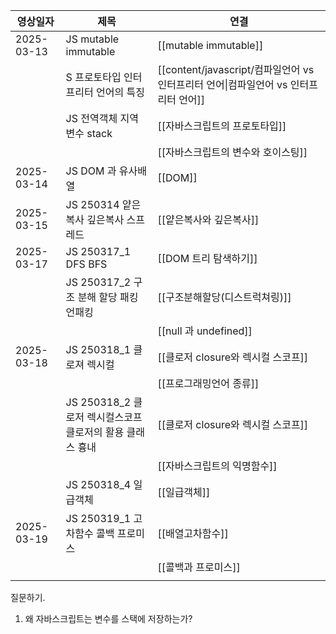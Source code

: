 
| 영상일자       | 제목                                        | 연결                                                          |
| ---------- | ----------------------------------------- | ----------------------------------------------------------- |
| 2025-03-13 | JS mutable immutable                      | [[mutable immutable]]                                       |
|            | S 프로토타입 인터프리터 언어의 특징                      | [[content/javascript/컴파일언어 vs 인터프리터 언어\|컴파일언어 vs 인터프리터 언어]] |
|            | JS 전역객체 지역변수 stack                        | [[자바스크립트의 프로토타입]]                                           |
|            |                                           | [[자바스크립트의 변수와 호이스팅]]                                        |
| 2025-03-14 | JS DOM 과 유사배열                             | [[DOM]]                                                     |
| 2025-03-15 | JS 250314 얕은복사 깊은복사 스프레드                  | [[얕은복사와 깊은복사]]                                              |
| 2025-03-17 | JS 250317_1 DFS BFS                       | [[DOM 트리 탐색하기]]                                             |
|            | JS 250317_2 구조 분해 할당 패킹 언패킹               | [[구조분해할당(디스트럭쳐링)]]                                          |
|            |                                           | [[null 과 undefined]]                                        |
| 2025-03-18 | JS 250318_1 클로져 렉시컬                       | [[클로저 closure와 렉시컬 스코프]]                                    |
|            |                                           | [[프로그래밍언어 종류]]                                              |
|            | JS 250318_2 클로저 렉시컬스코프 <br>클로저의 활용 클래스 흉내 | [[클로저 closure와 렉시컬 스코프]]                                    |
|            |                                           | [[자바스크립트의 익명함수]]                                            |
|            | JS 250318_4 일급객체                          | [[일급객체]]                                                    |
| 2025-03-19 | JS 250319_1 고차함수 콜백 프로미스                  | [[배열고차함수]]                                                  |
|            |                                           | [[콜백과 프로미스]]                                                |
|            |                                           |                                                             |

질문하기.
1. 왜 자바스크립트는 변수를 스택에 저장하는가?